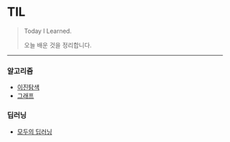 # TIL
> Today I Learned.
>
> 오늘 배운 것을 정리합니다.   


<hr/>

### 알고리즘
- [이진탐색](99club/이진탐색.md) 
- [그래프](99club/그래프.md)

### 딥러닝
- [모두의 딥러닝](모두의_딥러닝\README.md)